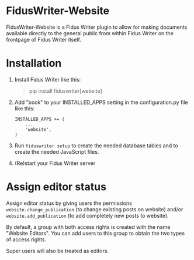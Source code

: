 FidusWriter-Website
===================

FidusWriter-Website is a Fidus Writer plugin to allow for making
documents available directly to the general public from within Fidus
Writer on the frontpage of Fidus Writer itself.

# Installation

1)  Install Fidus Writer like this:

    > pip install fiduswriter\[website\]

2)  Add "book" to your INSTALLED\_APPS setting in the configuration.py
    file like this:

        INSTALLED_APPS += (
            ...
            'website',
        )

3)  Run `fiduswriter setup` to create the needed database tables and to
    create the needed JavaScript files.

4)  (Re)start your Fidus Writer server

# Assign editor status

Assign editor status by giving users the permissions `website.change_publication` (to change existing posts on website) and/or `website.add_publication` (to add completely new posts to website).

By default, a group with both access rights is created with the name "Website Editors". You can add users to this group to obtain
the two types of access rights.

Super users will also be treated as editors.
